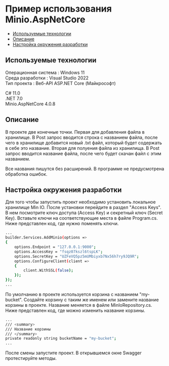 # Пример использования Minio.AspNetCore

* [Используемые технологии](#TechnologiesUsed)
* [Описание](#Description)
* [Настройка окружения разработки](#SettingDevelopmentEnvironment)

<a id="TechnologiesUsed"></a>

## Используемые технологии

Операционная система : Windows 11  
Среда разработки : Visual Studio 2022  
Тип проекта : Веб-API ASP.NET Core (Майкрософт)  

C# 11.0  
.NET 7.0  
Minio.AspNetCore 4.0.8  

<a id="Description"></a>

## Описание

В проекте две конечные точки. Первая для добавления файла в хранилище. В Post запрос вводится строка с названием файла, после чего в хранилище добавится новый .txt файл, который будет содержать в себе это название. Вторая для полуения файла из хранилища. В Post запрос вводится название файла, после чего будет скачан файл с этим названием.

Все названия пишутся без расширений. В программе не предусмотрена обработка ошибок.

<a id="SettingDevelopmentEnvironment"></a>

## Настройка окружения разработки

Для того чтобы запустить проект необходимо установить локальное хранилище Min IO.
После установки перейдите в раздел "Access Keys". В нем посмотрите ключ доступа (Access Key) и секретный ключ (Secret Key). Вставьте ключи на соответствующие места в файле Program.cs. Ниже представлен код, где нужно поменять ключи.
```bash
...
builder.Services.AddMinio(options =>
{
	options.Endpoint = "127.0.0.1:9000";
	options.AccessKey = "fsqz07kszl6tspLK";
	options.SecretKey = "UZFeVQ5pz5mUMbiyxb7Nx56h7ry9JQ9R";
	options.ConfigureClient(client =>
	{
		client.WithSSL(false);
	});
});
...
```
По умолчанию в проекте используется корзина с названием "my-bucket". Создайте корзину с таким же именем или замените название корзины в проекте. Название меняется в файле MinIoRepository.cs. Ниже представлен код, где можно изменить название корзины.
```bash
...
/// <summary>
/// Название корзины
/// </summary>
private readonly string bucketName = "my-bucket";
...
```
После смены запустите проект. В открывшемся окне Swagger протестируйте методы. 